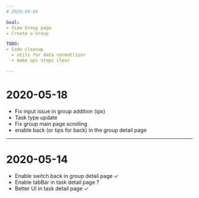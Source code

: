 ```yaml
---
# 2020-06-04

Goal:
- View Group page
- Create a Group

TODO:
- Code cleanup
  - utils for data normatlizer
  - make ops steps clear

---
```

# 2020-05-18

- Fix input issue in group addition (ipx)
- Task type update
- Fix group main page scrolling
- enable back (or tips for back) in the group detail page
---

# 2020-05-14

- Enable switch back in group detail page ✓
- Enable tabBar in task detail page ?
- Better UI in task detail page ✓

